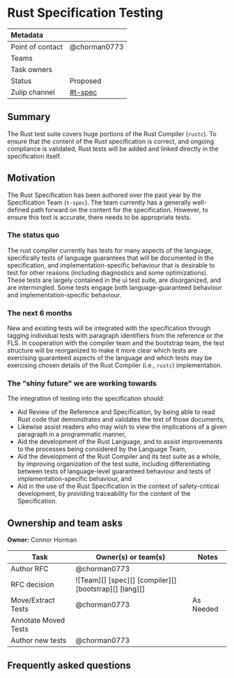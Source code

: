 # Rust Specification Testing

| Metadata         |                    |
|:-----------------|--------------------|
| Point of contact | @chorman0773       |
| Teams | <!-- TEAMS WITH ASKS --> |
| Task owners      | <!-- TASK OWNERS --> |
| Status           | Proposed           |
| Zulip channel    | [#t-spec][channel] |

[channel]: https://rust-lang.zulipchat.com/#narrow/channel/399173-t-spec

## Summary

The Rust test suite covers huge portions of the Rust Compiler (`rustc`). To ensure that the content of the Rust specification is correct, and ongoing compliance is validated, Rust tests will be added and linked directly in the specification itself.

## Motivation

The Rust Specification has been authored over the past year by the Specification Team (`t-spec`). The team currently has a generally well-defined path forward on the content for the specification. However, to ensure this text is accurate, there needs to be appropriate tests.

### The status quo

The rust compiler currently has tests for many aspects of the language, specifically tests of language guarantees that will be documented in the specification, and implementation-specific behaviour that is desirable to test for other reasons (including diagnostics and some optimizations). These tests are largely contained in the ui test suite, are disorganized, and are intermingled. Some tests engage both language-guaranteed behaviour and implementation-specific behaviour.

### The next 6 months

New and existing tests will be integrated with the specification through tagging individual tests with paragraph identifiers from the reference or the FLS. In cooperation with the compiler team and the bootstrap team, the test structure will be reorganized to make it more clear which tests are exercising guaranteed aspects of the language and which tests may be exercising chosen details of the Rust Compiler (i.e., `rustc`) implementation.

### The "shiny future" we are working towards

The integration of testing into the specification should:
* Aid Review of the Reference and Specification, by being able to read Rust code that demonstrates and validates the text of those documents,
* Likewise assist readers who may wish to view the implications of a given paragraph in a programmatic manner,
* Aid the development of the Rust Language, and to assist improvements to the processes being considered by the Language Team,
* Aid the development of the Rust Compiler and its test suite as a whole, by improving organization of the test suite, including differentiating between tests of language-level guaranteed behaviour and tests of implementation-specific behaviour, and
* Aid in the use of the Rust Specification in the context of safety-critical development, by providing traceability for the content of the Specification. 


## Ownership and team asks

**Owner:** Connor Horman


| Task                 | Owner(s) or team(s)                                    | Notes     |
|----------------------|--------------------------------------------------------|-----------|
| Author RFC           | @chorman0773                                           |           |
| RFC decision         | ![Team][] [spec][] [compiler][] [bootstrap][] [lang][] |           |
| Move/Extract Tests   | @chorman0773                                           | As Needed |
| Annotate Moved Tests |                                                        |           |
| Author new tests     | @chorman0773                                           |           |

## Frequently asked questions

